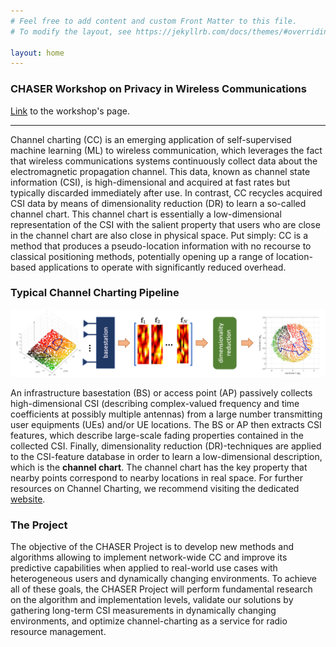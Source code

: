 ```yaml
---
# Feel free to add content and custom Front Matter to this file.
# To modify the layout, see https://jekyllrb.com/docs/themes/#overriding-theme-defaults

layout: home
---
```


### CHASER Workshop on Privacy in Wireless Communications
[Link](https://chaser-project.github.io/privacy-workshop) to the workshop's page.

---

Channel charting (CC) is an emerging application of self-supervised machine learning (ML) to wireless communication, which leverages the fact that wireless communications systems continuously collect data about the electromagnetic propagation channel. This data, known as channel state information (CSI), is high-dimensional and acquired at fast rates but typically discarded immediately after use. In contrast, CC recycles acquired CSI data by means of dimensionality reduction (DR) to learn a so-called channel chart. This channel chart is essentially a low-dimensional representation of the CSI with the salient property that users who are close in the channel chart are also close in physical space. Put simply: CC is a method that produces a pseudo-location information with no recourse to classical positioning methods, potentially opening up a range of location-based applications to operate with significantly reduced overhead.

### Typical Channel Charting Pipeline
![Typical Channel Charting Pipeline](/images/channel_charting_pipeline.png)

An infrastructure basestation (BS) or access point (AP) passively collects high-dimensional CSI (describing complex-valued frequency and time coefficients at possibly multiple antennas) from a large number transmitting user equipments (UEs) and/or UE locations. The BS or AP then extracts CSI features, which describe large-scale fading properties contained in the collected CSI. Finally, dimensionality reduction (DR)-techniques are applied to the CSI-feature database in order to learn a low-dimensional description, which is the **channel chart**. The channel chart has the key property that nearby points correspond to nearby locations in real space. For further resources on Channel Charting, we recommend visiting the dedicated [website](https://channelcharting.github.io).

### The Project
The objective of the CHASER Project is to develop new methods and algorithms allowing to implement network-wide CC and improve its predictive capabilities when applied to real-world use cases with heterogeneous users and dynamically changing environments. To achieve all of these goals, the CHASER Project will perform fundamental research on the algorithm and implementation levels, validate our solutions by gathering long-term CSI measurements in dynamically changing environments, and optimize channel-charting as a service for radio resource management.